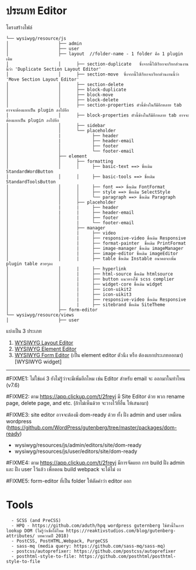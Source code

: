 # ประเภท Editor

โครงสร้างไฟล์

```
└── wysiwyg/resource/js
│                   ├── admin
│                   ├── user
│                   ├── layout  //folder-name - 1 folder คือ 1 plugin เดิม
│                   │      ├── section-duplicate   ซึ่งจากนี้ไปเรียกจะเรียกส่วนงานนี้ว่า 'Duplicate Section Layout Editor'
│                   │      ├── section-move  ซึ่งจากนี้ไปเรียกจะเรียกส่วนงานนี้ว่า 'Move Section Layout Editor'
│                   │      ├── section-delete
│                   │      ├── block-duplicate
│                   │      ├── block-move
│                   │      ├── block-delete
│                   │      ├── section-properties ตัวนี้ข้างในก็มีอีกหลาย tab อาจจะต้องแยกเป็น plugin ลงไปอีก
│                   │      ├── block-properties ตัวนี้ข้างในก็มีอีกหลาย tab อาจจะต้องแยกเป็น plugin ลงไปอีก
│                   │      ├── sidebar
│                   │      └── placeholder
│                   |            ├── header
│                   |            ├── header-email
│                   │            ├── footer
│                   │            └── footer-email
│                   ├── element
│                   │      ├── formatting
│                   │      │     ├── basic-text ==> ชื่อเดิม StandardWordButton
│                   │      │     ├── basic-tools ==> ชื่อเดิม StandardToolsButton
│                   │      │     ├── font ==> ชื่อเดิม FontFormat
│                   │      │     ├── style ==> ชื่อเดิม SelectStyle
│                   │      │     └── paragraph ==> ชื่อเดิม Paragraph
│                   │      ├── placeholder
│                   |      |     ├── header
│                   |      |     ├── header-email
│                   │      |     ├── footer
│                   │      |     └── footer-email
│                   │      ├── manager
│                   │      |     ├── video
│                   │      |     ├── responsive-video ชื่อเดิม Responsive
│                   │      |     ├── format-painter  ชื่อเดิม PrintFormat
│                   │      |     ├── image-manager ชื่อเดิม imageManager
│                   │      |     ├── image-editor ชื่อเดิม imageEditor
│                   │      |     ├── table ชื่อเดิม Instable อนาคตจะเพิ่ม plugin table สวยๆลง
│                   │      |     ├── hyperlink
│                   │      |     ├── html-source ชื่อเดิม htmlsource
│                   │      |     ├── button แนวทางใช้ scss complier
│                   │      |     ├── widget-core ชื่อเดิม widget
│                   │      |     ├── icon-uikit2
│                   │      |     ├── icon-uikit3
│                   │      |     ├── responsive-video ชื่อเดิม Responsive
│                   │      |     ├── sitebrand ชื่อเดิม SiteTheme
│                   ├── form-editor
└── wysiwyg/resource/views
│                   ├── user
```

แบ่งเป็น 3 ประเภท

1. [WYSIWYG Layout Editor](wysiwyg-layout-editor.md)
2. [WYSIWYG Element Editor](wysiwyg-type.md)
3. [WYSIWYG Form Editor](wysiwyg-type.md) (เป็น element editor ตัวนึง หรือ ต้องแยกประเภทออกมา)
   [WYSIWYG widget]

---

#FIXME1: ไม่ใช่แค่ 3 ยังไม่รู้ว่าจะมีเพิ่มอีกไหม เช่น Editor สำหรับ email จะ ออกมาในท่าไหน (v7.6)

#FIXME2: ตาม https://app.clickup.com/t/2freyj มี Site Editor ด้วย พวก rename page, delete page, and etc. (ถ้าไม่เห็นด้วย จะวางไว้ที่อื่น ให้เสนอมา)

#FIXME3: site editor อาจจะต้องมี dom-ready ด้วย ทั้ง ฝั่ง admin and user เหมือน wordpress (https://github.com/WordPress/gutenberg/tree/master/packages/dom-ready)
 - wysiwyg/resources/js/admin/editors/site/dom-ready 
 - wysiwyg/resources/js/user/editors/site/dom-ready    

#FIXME4: ตาม https://app.clickup.com/t/2freyj มีการจัดแยก การ build ฝั่ง admin และ ฝั่ง user ไว้แล้ว เพื่อตอน build webpack จะได้ไม่ งง

#FIXME5: form-editor ที่เป็น folder ให้ตัดคำว่า editor ออก
 
# Tools
      - SCSS (and PreCSS)
      - HPQ - https://github.com/aduth/hpq wordpress guternberg ใช้ตัวนี้ในการ lookup DOM (ไม่รู้ว่าเชื่อได้ไหม https://reaktivstudios.com/blog/gutenberg-attributes/ บทความปี 2018)
      - PostCSS, PostHTML,Webpack, PurgeCSS
      - sass-mq (media query: https://github.com/sass-mq/sass-mq)
      - postcss/autoprefixer: https://github.com/postcss/autoprefixer
      - posthtml-style-to-file: https://github.com/posthtml/posthtml-style-to-file
